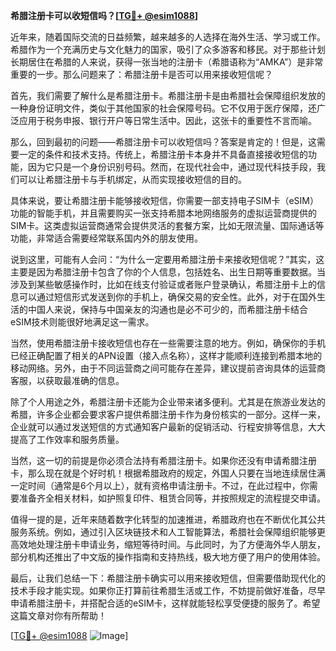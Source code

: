 **希腊注册卡可以收短信吗？[[TG💪+ @esim1088](https://t.me/s/esim1088)]**

近年来，随着国际交流的日益频繁，越来越多的人选择在海外生活、学习或工作。希腊作为一个充满历史与文化魅力的国家，吸引了众多游客和移民。对于那些计划长期居住在希腊的人来说，获得一张当地的注册卡（希腊语称为“AMKA”）是非常重要的一步。那么问题来了：希腊注册卡是否可以用来接收短信呢？

首先，我们需要了解什么是希腊注册卡。希腊注册卡是由希腊社会保障组织发放的一种身份证明文件，类似于其他国家的社会保障号码。它不仅用于医疗保障，还广泛应用于税务申报、银行开户等日常生活中。因此，这张卡的重要性不言而喻。

那么，回到最初的问题——希腊注册卡可以收短信吗？答案是肯定的！但是，这需要一定的条件和技术支持。传统上，希腊注册卡本身并不具备直接接收短信的功能，因为它只是一个身份识别号码。然而，在现代社会中，通过现代科技手段，我们可以让希腊注册卡与手机绑定，从而实现接收短信的目的。

具体来说，要让希腊注册卡能够接收短信，你需要一部支持电子SIM卡（eSIM）功能的智能手机，并且需要购买一张支持希腊本地网络服务的虚拟运营商提供的SIM卡。这类虚拟运营商通常会提供灵活的套餐方案，比如无限流量、国际通话等功能，非常适合需要经常联系国内外的朋友使用。

说到这里，可能有人会问：“为什么一定要用希腊注册卡来接收短信呢？”其实，这主要是因为希腊注册卡包含了你的个人信息，包括姓名、出生日期等重要数据。当涉及到某些敏感操作时，比如在线支付验证或者账户登录确认，希腊注册卡上的信息可以通过短信形式发送到你的手机上，确保交易的安全性。此外，对于在国外生活的中国人来说，保持与中国亲友的沟通也是必不可少的，而希腊注册卡结合eSIM技术则能很好地满足这一需求。

当然，使用希腊注册卡接收短信也存在一些需要注意的地方。例如，确保你的手机已经正确配置了相关的APN设置（接入点名称），这样才能顺利连接到希腊本地的移动网络。另外，由于不同运营商之间可能存在差异，建议提前咨询具体的运营商客服，以获取最准确的信息。

除了个人用途之外，希腊注册卡还能为企业带来诸多便利。尤其是在旅游业发达的希腊，许多企业都会要求客户提供希腊注册卡作为身份核实的一部分。这样一来，企业就可以通过发送短信的方式通知客户最新的促销活动、行程安排等信息，大大提高了工作效率和服务质量。

当然，这一切的前提是你必须合法持有希腊注册卡。如果你还没有申请希腊注册卡，那么现在就是个好时机！根据希腊政府的规定，外国人只要在当地连续居住满一定时间（通常是6个月以上），就有资格申请注册卡。不过，在此过程中，你需要准备齐全相关材料，如护照复印件、租赁合同等，并按照规定的流程提交申请。

值得一提的是，近年来随着数字化转型的加速推进，希腊政府也在不断优化其公共服务系统。例如，通过引入区块链技术和人工智能算法，希腊社会保障组织能够更高效地处理注册卡申请业务，缩短等待时间。与此同时，为了方便海外华人朋友，部分机构还推出了中文版的操作指南和支持热线，极大地方便了用户的使用体验。

最后，让我们总结一下：希腊注册卡确实可以用来接收短信，但需要借助现代化的技术手段才能实现。如果你正打算前往希腊生活或工作，不妨提前做好准备，尽早申请希腊注册卡，并搭配合适的eSIM卡，这样就能轻松享受便捷的服务了。希望这篇文章对你有所帮助！

[[TG💪+ @esim1088](https://t.me/s/esim1088) ![Image](https://i.postimg.cc/4NQfJmqS/Snipaste-2025-05-13-00-14-12.png)]
